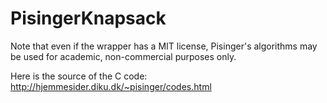
# PisingerKnapsack

Note that even if the wrapper has a MIT license, Pisinger's algorithms may be used for academic, non-commercial purposes only.

Here is the source of the C code:
http://hjemmesider.diku.dk/~pisinger/codes.html
